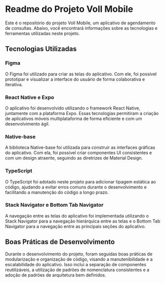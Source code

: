 # Readme do Projeto Voll Mobile

Este é o repositório do projeto Voll Mobile, um aplicativo de agendamento de consultas. Abaixo, você encontrará informações sobre as tecnologias e ferramentas utilizadas neste projeto.

## Tecnologias Utilizadas

### Figma
O Figma foi utilizado para criar as telas do aplicativo. Com ele, foi possível prototipar e visualizar a interface do usuário de forma colaborativa e iterativa.

### React Native e Expo
O aplicativo foi desenvolvido utilizando o framework React Native, juntamente com a plataforma Expo. Essas tecnologias permitiram a criação de aplicativos móveis multiplataforma de forma eficiente e com um desenvolvimento ágil.

### Native-base
A biblioteca Native-base foi utilizada para construir as interfaces gráficas do aplicativo. Com ela, foi possível criar componentes UI consistentes e com um design atraente, seguindo as diretrizes de Material Design.

### TypeScript
O TypeScript foi adotado neste projeto para adicionar tipagem estática ao código, ajudando a evitar erros comuns durante o desenvolvimento e facilitando a manutenção do código a longo prazo.

### Stack Navigator e Bottom Tab Navigator
A navegação entre as telas do aplicativo foi implementada utilizando o Stack Navigator para a navegação hierárquica entre as telas e o Bottom Tab Navigator para a navegação entre as principais seções do aplicativo.

## Boas Práticas de Desenvolvimento
Durante o desenvolvimento do projeto, foram seguidas boas práticas de modularização e organização de código, visando a manutenibilidade e a escalabilidade do aplicativo. Isso inclui a separação de componentes reutilizáveis, a utilização de padrões de nomenclatura consistentes e a adoção de padrões de arquitetura bem definidos.